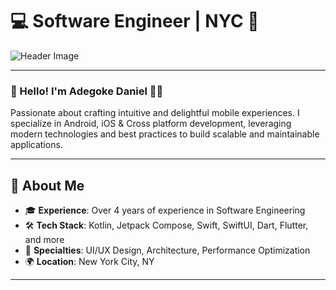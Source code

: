 # 💻 Software Engineer | NYC 🌆

![Header Image](https://media.licdn.com/dms/image/D5603AQENZdBrA0yBkQ/profile-displayphoto-shrink_200_200/0/1684350295847?e=2147483647&v=beta&t=Bs2wxIVhLwAdr-nAc_eijo7bZh7g02Kh-GPxbHsYne0)

---

### 👋 Hello! I'm Adegoke Daniel 🧑‍💻

Passionate about crafting intuitive and delightful mobile experiences. I specialize in Android, iOS & Cross platform development, leveraging modern technologies and best practices to build scalable and maintainable applications.

---

## 🚀 About Me

- 🎓 **Experience**: Over 4 years of experience in Software Engineering
- 🛠 **Tech Stack**: Kotlin, Jetpack Compose, Swift, SwiftUI, Dart, Flutter, and more
- 🌟 **Specialties**: UI/UX Design, Architecture, Performance Optimization
- 🌍 **Location**: New York City, NY

---
